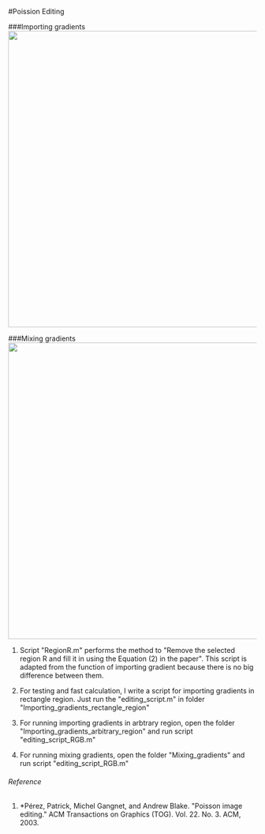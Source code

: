 #Poission Editing

###Importing gradients
<img src="https://github.com/mincongzhang/PoissionEditing/raw/master/ImportGrad.bmp" width="600" align="middle"/>

###Mixing gradients
<img src="https://github.com/mincongzhang/PoissionEditing/raw/master/MixingGrad.bmp" width="600" align="middle"/>

1.  Script "RegionR.m" performs the method to "Remove the selected region R and fill it in using the Equation (2) in the paper". This script is adapted from the function of importing gradient because there is no big difference between them.

2. For testing and fast calculation, I write a script for importing gradients in rectangle region. Just run the "editing_script.m" in folder "Importing_gradients_rectangle_region"

3. For running importing gradients in arbtrary region, open the folder "Importing_gradients_arbitrary_region" and run script "editing_script_RGB.m"

4. For running mixing gradients, open the folder "Mixing_gradients" and run script "editing_script_RGB.m"

###### Reference  
1. *Pérez, Patrick, Michel Gangnet, and Andrew Blake. "Poisson image editing." ACM Transactions on Graphics (TOG). Vol. 22. No. 3. ACM, 2003.
